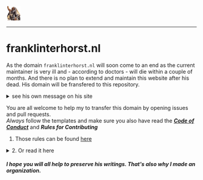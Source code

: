 [<img width="7.5%" src="https://github.com/franklinterhorst-nl/.github/raw/main/profile/logo.png?raw=true"/>](https://franklinterhorst-nl.github.io/)

---
# franklinterhorst.nl

As the domain `franklinterhorst.nl` will soon come to an end as the current maintainer is very ill and - according to doctors - will die within a couple of months. And there is no plan to extend and maintain this website after his dead. His domain will be fransfered to this repository. 
<details><summary>see his own message on his site</summary>

![afbeelding](https://user-images.githubusercontent.com/81161435/213386629-d4893c97-7718-4da7-a0d8-fd0988db96a5.png)

</details>

You are all welcome to help my to transfer this domain by opening issues and pull requests.  
*Always* follow the templates and make sure you also have read the ***[Code of Conduct](https://github.com/franklinterhorst-nl/franklinterhorst-nl.github.io/blob/main/.github/CODE_OF_CONDUCT.md)*** and ***Rules for Contributing***

1. Those rules can be found [here](https://github.com/franklinterhorst-nl/franklinterhorst-nl.github.io/blob/main/.github/CONTRIBUTING.md)
<details><summary>2. Or read it here</summary> 

> ## Rules for Contributing
> 
> ### Issues 
> 
> **Allways** use the issue templates: 
>  - use [this template](https://github.com/JohnyP36/JohnyP36.github.io/issues/new?) if you have a question. 
>  - for issues regarding a bug or an new feature or request use [this template](https://github.com/JohnyP36/JohnyP36.github.io/issues/new?)
> If the issue template isn't followed your issue will be labeled as `invalid` and be closed
> ---
> ### Pull requests
> Use the template that has been made available for this.
> #### Don't pull a request for just one or two (max. four issues). Only pull request if there are a lot of changes at once.
> 
> ##### VERY IMPORTANT! Changing files in the folder `.github` will put you at the risk of being blocked. Only change files in the `/docs`-folder.
> ---
> ### _Commit message_
> Keep it simple. 
>  1. Put in the title box `A:` if something is added, `C` for changing something, a `R` for removing something and a `M` if something is moved to another file . 
>  2. Put here after the file name of the file you changed
>  3. At the end put the issue number if appliable. 
> So `C: docs/index.html fix #74` or `R: docs/images/... fix #75`. The issue itself will contains all the details.

</details>

##### I hope you will all help to preserve his writings. That's also why I made an organization.
